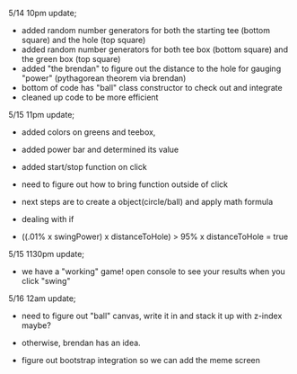 5/14 10pm update;
- added random number generators for both the starting tee (bottom square) and the hole (top square)
- added random number generators for both tee box (bottom square) and the green box (top square)
- added "the brendan" to figure out the distance to the hole for gauging "power" (pythagorean theorem via brendan)
- bottom of code has "ball" class constructor to check out and integrate
- cleaned up code to be more efficient


5/15 11pm update;
- added colors on greens and teebox,
- added power bar and determined its value
- added start/stop function on click
- need to figure out how to bring function outside of click

- next steps are to create a object(circle/ball) and apply math formula
- dealing with if 
- ((.01% x swingPower) x distanceToHole) > 95% x distanceToHole = true


5/15 1130pm update;
- we have a "working" game! open console to see your results when you click "swing"


5/16 12am update;
- need to figure out "ball" canvas, write it in and stack it up with z-index maybe?
- otherwise, brendan has an idea.

- figure out bootstrap integration so we can add the meme screen